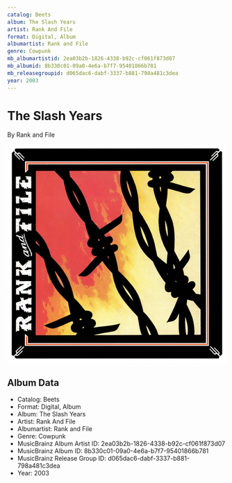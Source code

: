 ```yaml
---
catalog: Beets
album: The Slash Years
artist: Rank And File
format: Digital, Album
albumartist: Rank and File
genre: Cowpunk
mb_albumartistid: 2ea03b2b-1826-4338-b92c-cf061f873d07
mb_albumid: 8b330c01-09a0-4e6a-b7f7-95401866b781
mb_releasegroupid: d065dac6-dabf-3337-b881-798a481c3dea
year: 2003
---
```


# The Slash Years

By Rank and File

![](../../assets/beetscovers/Rank_And_File-The_Slash_Years.jpg)

## Album Data

- Catalog: Beets
- Format: Digital, Album
- Album: The Slash Years
- Artist: Rank And File
- Albumartist: Rank and File
- Genre: Cowpunk
- MusicBrainz Album Artist ID: 2ea03b2b-1826-4338-b92c-cf061f873d07
- MusicBrainz Album ID: 8b330c01-09a0-4e6a-b7f7-95401866b781
- MusicBrainz Release Group ID: d065dac6-dabf-3337-b881-798a481c3dea
- Year: 2003

